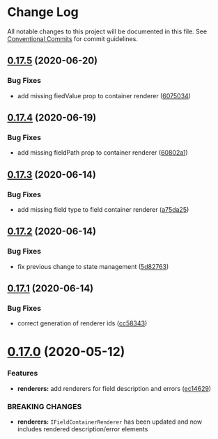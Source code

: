 # Change Log

All notable changes to this project will be documented in this file.
See [Conventional Commits](https://conventionalcommits.org) for commit guidelines.

## [0.17.5](https://github.com/DeReCrud/de-re-crud/tree/master/packages/ui/compare/v0.17.4...v0.17.5) (2020-06-20)


### Bug Fixes

* add missing fiedValue prop to container renderer ([6075034](https://github.com/DeReCrud/de-re-crud/tree/master/packages/ui/commit/6075034))





## [0.17.4](https://github.com/DeReCrud/de-re-crud/tree/master/packages/ui/compare/v0.17.3...v0.17.4) (2020-06-19)


### Bug Fixes

* add missing fieldPath prop to container renderer ([60802a1](https://github.com/DeReCrud/de-re-crud/tree/master/packages/ui/commit/60802a1))





## [0.17.3](https://github.com/DeReCrud/de-re-crud/tree/master/packages/ui/compare/v0.17.2...v0.17.3) (2020-06-14)


### Bug Fixes

* add missing field type to field container renderer ([a75da25](https://github.com/DeReCrud/de-re-crud/tree/master/packages/ui/commit/a75da25))





## [0.17.2](https://github.com/DeReCrud/de-re-crud/tree/master/packages/ui/compare/v0.17.1...v0.17.2) (2020-06-14)


### Bug Fixes

* fix previous change to state management ([5d82763](https://github.com/DeReCrud/de-re-crud/tree/master/packages/ui/commit/5d82763))






## [0.17.1](https://github.com/DeReCrud/de-re-crud/tree/master/packages/ui/compare/v0.17.0...v0.17.1) (2020-06-14)


### Bug Fixes

* correct generation of renderer ids ([cc58343](https://github.com/DeReCrud/de-re-crud/tree/master/packages/ui/commit/cc58343))






# [0.17.0](https://github.com/DeReCrud/de-re-crud/tree/master/packages/ui/compare/v0.16.8...v0.17.0) (2020-05-12)


### Features

* **renderers:** add renderers for field description and errors ([ec14629](https://github.com/DeReCrud/de-re-crud/tree/master/packages/ui/commit/ec14629))


### BREAKING CHANGES

* **renderers:** `IFieldContainerRenderer` has been updated and now includes rendered description/error elements
